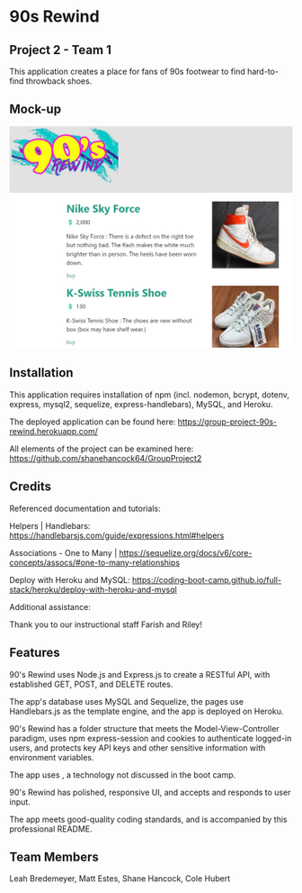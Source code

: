 # 90s Rewind

## Project 2 - Team 1

This application creates a place for fans of 90s footwear to find hard-to-find throwback shoes.

## Mock-up

![90s Rewind.](./public/images/nineties-rewind.jpg)

## Installation

This application requires installation of npm (incl. nodemon, bcrypt, dotenv, express, mysql2, sequelize, express-handlebars), MySQL, and Heroku. 

The deployed application can be found here: https://group-project-90s-rewind.herokuapp.com/

All elements of the project can be examined here: https://github.com/shanehancock64/GroupProject2 

## Credits

Referenced documentation and tutorials:

Helpers | Handlebars: https://handlebarsjs.com/guide/expressions.html#helpers

Associations - One to Many | https://sequelize.org/docs/v6/core-concepts/assocs/#one-to-many-relationships

Deploy with Heroku and MySQL: https://coding-boot-camp.github.io/full-stack/heroku/deploy-with-heroku-and-mysql

Additional assistance:

Thank you to our instructional staff Farish and Riley!

## Features

90's Rewind uses Node.js and Express.js to create a RESTful API, with established GET, POST, and DELETE routes.

The app's database uses MySQL and Sequelize, the pages use Handlebars.js as the template engine, and the app is deployed on Heroku.

90's Rewind has a folder structure that meets the Model-View-Controller paradigm, uses npm express-session and cookies to authenticate logged-in users, and protects key API keys and other sensitive information with environment variables. 

The app uses , a technology not discussed in the boot camp.  

90's Rewind has polished, responsive UI, and accepts and responds to user input.

The app meets good-quality coding standards, and is accompanied by this professional README.

## Team Members

Leah Bredemeyer, Matt Estes, Shane Hancock, Cole Hubert
